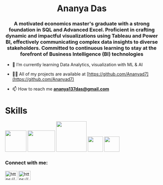 <h1 align="center">Ananya Das</h1>
<h3 align="center">A motivated economics master's graduate with a strong foundation in SQL and Advanced Excel. Proficient in crafting dynamic and impactful visualizations using Tableau and Power BI, effectively communicating complex data insights to diverse stakeholders. Committed to continuous learning to stay at the forefront of Business Intelligence (BI) technologies</h3>

- 🌱 I’m currently learning Data Analytics, visualization with ML & AI 

- 👨‍💻 All of my projects are available at [https://github.com/Ananyad7](https://github.com/Ananyad7)

- 📫 How to reach me **ananya137das@gmail.com**

# Skills
<img src= "https://github.com/Ananyad7/Ananyad7/assets/164981636/e89215f8-49c5-47fa-8ce9-bd0915683c11" width="70" height="70">   <img src= "https://github.com/Ananyad7/Ananyad7/assets/164981636/1966f169-ae20-4665-9a96-5b6b7b799f68" width="90" height="70">   <img src= "https://github.com/Ananyad7/Ananyad7/assets/164981636/dbb1e260-4764-4591-a4fe-903b533f4c8c" width="100" height="100">  <img src= "https://github.com/Ananyad7/Ananyad7/assets/164981636/2cb133d4-7970-4706-b9f8-1526aceb5721" width="50" height="50">  <img src= "https://github.com/Ananyad7/Ananyad7/assets/164981636/49884dd9-aaa8-46b0-8b87-f6ceb10778bc" width="50" height="50">  


<h3 align="left">Connect with me:</h3>
<p align="left">
<a href="https://www.linkedin.com/in/7ananyadas/" target="blank"><img align="center" src="https://raw.githubusercontent.com/rahuldkjain/github-profile-readme-generator/master/src/images/icons/Social/linked-in-alt.svg" alt="https://www.linkedin.com/in/7ananyadas/" height="30" width="40" /></a>
<a href="https://www.hackerrank.com/profile/ananya137das" target="blank"><img align="center" src="https://raw.githubusercontent.com/rahuldkjain/github-profile-readme-generator/master/src/images/icons/Social/hackerrank.svg" alt="https://www.hackerrank.com/profile/ananya137das" height="30" width="40" /></a>
</p>
